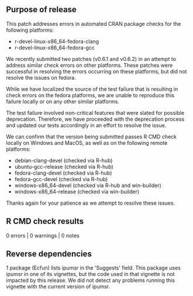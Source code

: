 ## Purpose of release

This patch addresses errors in automated CRAN package checks for the following
platforms:

- r-devel-linux-x86_64-fedora-clang
- r-devel-linux-x86_64-fedora-gcc

We recently submitted two patches (v0.6.1 and v0.6.2) in
an attempt to address similar check errors on other platforms. These patches
were successful in resolving the errors occurring on these platforms, but did
not resolve the issues on fedora. 

While we have localized the source of the test failure that is resulting 
in check errors on the fedora platforms, we are unable
to reproduce this failure locally or on any other similar platforms.

The test failure involved non-critical features that were slated for 
possible deprecation. Therefore, we have proceeded with the deprecation 
process and updated our tests accordingly in an effort to resolve the issue.

We can confirm that the version being submitted passes R CMD check locally on
Windows and MacOS, as well as on the following remote platforms:

- debian-clang-devel (checked via R-hub)
- ubuntu-gcc-release (checked via R-hub)
- fedora-clang-devel (checked via R-hub)
- fedora-gcc-devel (checked via R-hub)
- windows-x86_64-devel (checked via R-hub and win-builder)
- windows-x86_64-release (checked via win-builder)

Thanks again for your patience as we attempt to resolve these issues.

## R CMD check results

0 errors | 0 warnings | 0 notes

## Reverse dependencies

1 package (Ecfun) lists ipumsr in the 'Suggests' field. This package
uses ipumsr in one of its vignettes, but the code used in that
vignette is not impacted by this release. We did not detect any problems
running this vignette with the current version of ipumsr.
